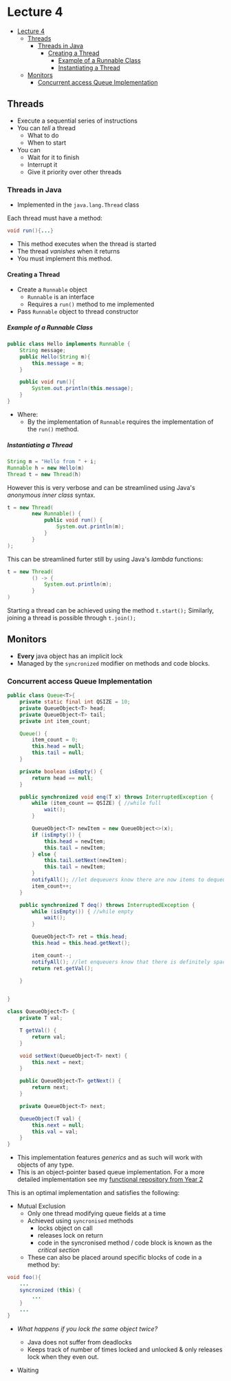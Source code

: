 # Lecture 4 

<!-- @import "[TOC]" {cmd="toc" depthFrom=1 depthTo=6 orderedList=false} -->

<!-- code_chunk_output -->

- [Lecture 4](#lecture-4)
  - [Threads](#threads)
    - [Threads in Java](#threads-in-java)
      - [Creating a Thread](#creating-a-thread)
        - [Example of a Runnable Class](#example-of-a-runnable-class)
        - [Instantiating a Thread](#instantiating-a-thread)
  - [Monitors](#monitors)
    - [Concurrent access Queue Implementation](#concurrent-access-queue-implementation)

<!-- /code_chunk_output -->


## Threads

- Execute a sequential series of instructions 
- You can *tell* a thread
  - What to do
  - When to start
- You can
  - Wait for it to finish 
  - Interrupt it
  - Give it priority over other threads

### Threads in Java

- Implemented in the `java.lang.Thread` class

Each thread must have a method:
```java
void run(){...}
```

- This method executes when the thread is started
- The thread *vanishes* when it returns
- You must implement this method.

#### Creating a Thread

- Create a `Runnable` object
  - `Runnable` is an interface
  - Requires a `run()` method to me implemented
- Pass `Runnable` object to thread constructor

##### Example of a Runnable Class

```java
public class Hello implements Runnable {
    String message;
    public Hello(String m){
        this.message = m;
    }

    public void run(){
        System.out.println(this.message);
    }
}

```

- Where:
  - By the implementation of `Runnable` requires the implementation of the `run()` method.

##### Instantiating a Thread

```java 
String m = "Hello from " + i; 
Runnable h = new Hello(m)
Thread t = new Thread(h)
```

However this is very verbose and can be streamlined using Java's *anonymous inner class* syntax. 

```java 
t = new Thread(
        new Runnable() {
            public void run() {
                System.out.println(m);
            }
        }
);
```


This can be streamlined furter still by using Java's *lambda* functions:

```java
t = new Thread(
        () -> {
            System.out.println(m);
        }
)
```

Starting a thread can be achieved using the method `t.start();`
Similarly, joining a thread is possible through `t.join();`

## Monitors

- **Every** java object has an implicit lock
- Managed by the `syncronized` modifier on methods and code blocks.

### Concurrent access Queue Implementation

```java 
public class Queue<T>{
    private static final int QSIZE = 10;
    private QueueObject<T> head;
    private QueueObject<T> tail;
    private int item_count;

    Queue() {
        item_count = 0;
        this.head = null;
        this.tail = null;
    }

    private boolean isEmpty() {
        return head == null;
    }

    public synchronized void enq(T x) throws InterruptedException {
        while (item_count == QSIZE) { //while full
            wait();
        }

        QueueObject<T> newItem = new QueueObject<>(x);
        if (isEmpty()) {
            this.head = newItem;
            this.tail = newItem;
        } else {
            this.tail.setNext(newItem);
            this.tail = newItem;
        }
        notifyAll(); //let dequeuers know there are now items to dequeue
        item_count++;
    }

    public synchronized T deq() throws InterruptedException {
        while (isEmpty()) { //while empty
            wait();
        }

        QueueObject<T> ret = this.head;
        this.head = this.head.getNext();

        item_count--;
        notifyAll(); //let enqueuers know that there is definitely space now
        return ret.getVal();

    }


}

class QueueObject<T> {
    private T val;

    T getVal() {
        return val;
    }

    void setNext(QueueObject<T> next) {
        this.next = next;
    }

    public QueueObject<T> getNext() {
        return next;
    }

    private QueueObject<T> next;

    QueueObject(T val) {
        this.next = null;
        this.val = val;
    }
}
```

- This implementation features *generics* and as such will work with objects of any type.
- This is an object-pointer based queue implementation. For a more detailed implementation see my [functional repository from Year 2](https://github.com/barrett370/Y2-Functional/blob/master/Revision/A4.ml)

This is an optimal implementation and satisfies the following:

- Mutual Exclusion 
  - Only one thread modifying queue fields at a time
  - Achieved using `syncronised` methods
    - locks object on call
    - releases lock on return
    - code in the syncronised method / code block is known as the *critical section*
  - These can also be placed around specific blocks of code in a method by:

```java 
void foo(){
    ...
    syncronized (this) {
        ...
    }
    ...
}
```

- *What happens if you lock the same object twice?*
  - Java does not suffer from deadlocks
  - Keeps track of number of times locked and unlocked & only releases lock when they even out. 

- Waiting